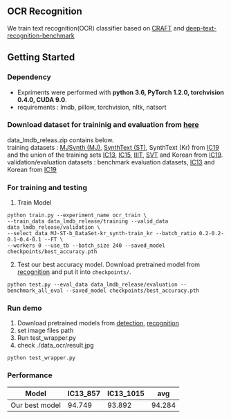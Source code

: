## OCR Recognition

We train text recognition(OCR) classifier based on [CRAFT](https://github.com/clovaai/CRAFT-pytorch) and [deep-text-recognition-benchmark](https://github.com/clovaai/deep-text-recognition-benchmark)

## Getting Started


### Dependency
- Expriments were performed with **python 3.6, PyTorch 1.2.0, torchvision 0.4.0, CUDA 9.0**.
- requirements : lmdb, pillow, torchvision, nltk, natsort

### Download dataset for traininig and evaluation from [here](https://drive.google.com/open?id=1hywOh26U5BrX6a9depZ2JbEsUktlDbbM) 
data_lmdb_releas.zip contains below. <br>
training datasets : [MJSynth (MJ)](http://www.robots.ox.ac.uk/~vgg/data/text/), [SynthText (ST)](http://www.robots.ox.ac.uk/~vgg/data/scenetext/), SynthText (Kr) from [IC19](https://rrc.cvc.uab.es/?ch=15&com=tasks) and the union of the training sets [IC13](http://rrc.cvc.uab.es/?ch=2), [IC15](http://rrc.cvc.uab.es/?ch=4), [IIIT](http://cvit.iiit.ac.in/projects/SceneTextUnderstanding/IIIT5K.html), [SVT](http://www.iapr-tc11.org/mediawiki/index.php/The_Street_View_Text_Dataset) and Korean from [IC19](https://rrc.cvc.uab.es/?ch=15&com=tasks).\
validation/evaluation datasets : benchmark evaluation datasets, [IC13](http://rrc.cvc.uab.es/?ch=2) and Korean from [IC19](https://rrc.cvc.uab.es/?ch=15&com=tasks)


### For training and testing

1. Train Model
```
python train.py --experiment_name ocr_train \
--train_data data_lmdb_release/training --valid_data data_lmdb_release/validation \
--select_data MJ-ST-b_DataSet-kr_synth-train_kr --batch_ratio 0.2-0.2-0.1-0.4-0.1 --FT \
--workers 0 --use_tb --batch_size 240 --saved_model checkpoints/best_accuracy.pth 
```

 2. Test our best accuracy model. Download pretrained model from [recognition](https://drive.google.com/file/d/1hTjJDJNY98CZRrADNpCOOVZsbZwBE4zC/view?usp=sharing) and put it into `checkpoints/`.
```
python test.py --eval_data data_lmdb_release/evaluation --benchmark_all_eval --saved_model checkpoints/best_accuracy.pth
```

### Run demo 
1. Download pretrained models from [detection](https://drive.google.com/file/d/1R3hzHWwDJ_cKp__KcIvDg4V1hikT9MvU/view?usp=sharing), [recognition](https://drive.google.com/file/d/1hTjJDJNY98CZRrADNpCOOVZsbZwBE4zC/view?usp=sharing)
2. set image files path 
3. Run test_wrapper.py
4. check ./data_ocr/result.jpg
```
python test_wrapper.py
```


### Performance 

Model |  IC13_857 | IC13_1015 | avg 
-- | -- | -- | -- | 
Our best model   | 94.749 | 93.892 | 94.284  
